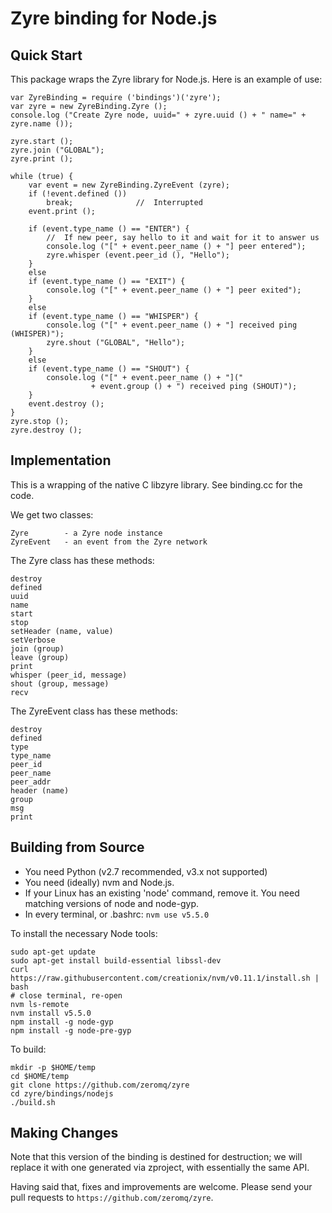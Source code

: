 # Zyre binding for Node.js

## Quick Start

This package wraps the Zyre library for Node.js. Here is an example of use:

```
var ZyreBinding = require ('bindings')('zyre');
var zyre = new ZyreBinding.Zyre ();
console.log ("Create Zyre node, uuid=" + zyre.uuid () + " name=" + zyre.name ());

zyre.start ();
zyre.join ("GLOBAL");
zyre.print ();

while (true) {
    var event = new ZyreBinding.ZyreEvent (zyre);
    if (!event.defined ())
        break;              //  Interrupted
    event.print ();

    if (event.type_name () == "ENTER") {
        //  If new peer, say hello to it and wait for it to answer us
        console.log ("[" + event.peer_name () + "] peer entered");
        zyre.whisper (event.peer_id (), "Hello");
    }
    else
    if (event.type_name () == "EXIT") {
        console.log ("[" + event.peer_name () + "] peer exited");
    }
    else
    if (event.type_name () == "WHISPER") {
        console.log ("[" + event.peer_name () + "] received ping (WHISPER)");
        zyre.shout ("GLOBAL", "Hello");
    }
    else
    if (event.type_name () == "SHOUT") {
        console.log ("[" + event.peer_name () + "]("
                  + event.group () + ") received ping (SHOUT)");
    }
    event.destroy ();
}
zyre.stop ();
zyre.destroy ();
```

## Implementation

This is a wrapping of the native C libzyre library. See binding.cc for the code.

We get two classes:

    Zyre        - a Zyre node instance
    ZyreEvent   - an event from the Zyre network

The Zyre class has these methods:

    destroy
    defined
    uuid
    name
    start
    stop
    setHeader (name, value)
    setVerbose
    join (group)
    leave (group)
    print
    whisper (peer_id, message)
    shout (group, message)
    recv

The ZyreEvent class has these methods:

    destroy
    defined
    type
    type_name
    peer_id
    peer_name
    peer_addr
    header (name)
    group
    msg
    print

## Building from Source

* You need Python (v2.7 recommended, v3.x not supported)
* You need (ideally) nvm and Node.js.
* If your Linux has an existing 'node' command, remove it. You need matching versions of node and node-gyp.
* In every terminal, or .bashrc: `nvm use v5.5.0`

To install the necessary Node tools:

```
sudo apt-get update
sudo apt-get install build-essential libssl-dev
curl https://raw.githubusercontent.com/creationix/nvm/v0.11.1/install.sh | bash
# close terminal, re-open
nvm ls-remote
nvm install v5.5.0
npm install -g node-gyp
npm install -g node-pre-gyp
```

To build:

```
mkdir -p $HOME/temp
cd $HOME/temp
git clone https://github.com/zeromq/zyre
cd zyre/bindings/nodejs
./build.sh
```

## Making Changes

Note that this version of the binding is destined for destruction; we will replace it with one generated via zproject, with essentially the same API.

Having said that, fixes and improvements are welcome. Please send your pull requests to `https://github.com/zeromq/zyre`.

